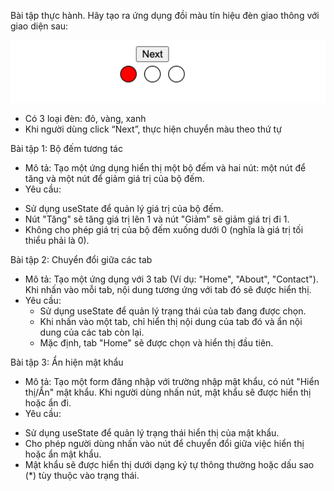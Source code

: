 Bài tập thực hành. Hãy tạo ra ứng dụng đồi màu tín hiệu đèn giao thông với giao diện sau:

![Untitled](./bt-light-traffic.png)

- Có 3 loại đèn: đỏ, vàng, xanh
- Khi người dùng click “Next”, thực hiện chuyển màu theo thứ tự


Bài tập 1: Bộ đếm tương tác
- Mô tả: Tạo một ứng dụng hiển thị một bộ đếm và hai nút: một nút để tăng và một nút để giảm giá trị của bộ đếm.
- Yêu cầu:
+ Sử dụng useState để quản lý giá trị của bộ đếm.
+ Nút "Tăng" sẽ tăng giá trị lên 1 và nút "Giảm" sẽ giảm giá trị đi 1.
+ Không cho phép giá trị của bộ đếm xuống dưới 0 (nghĩa là giá trị tối thiểu phải là 0).

Bài tập 2: Chuyển đổi giữa các tab
- Mô tả: Tạo một ứng dụng với 3 tab (Ví dụ: "Home", "About", "Contact"). Khi nhấn vào mỗi tab, nội dung tương ứng với tab đó sẽ được hiển thị.
- Yêu cầu:
	+ Sử dụng useState để quản lý trạng thái của tab đang được chọn.
	+ Khi nhấn vào một tab, chỉ hiển thị nội dung của tab đó và ẩn nội dung của các tab còn lại.
	+ Mặc định, tab "Home" sẽ được chọn và hiển thị đầu tiên.
	
Bài tập 3: Ẩn hiện mật khẩu
- Mô tả: Tạo một form đăng nhập với trường nhập mật khẩu, có nút "Hiển thị/Ẩn" mật khẩu. Khi người dùng nhấn nút, mật khẩu sẽ được hiển thị hoặc ẩn đi.
- Yêu cầu:
+ Sử dụng useState để quản lý trạng thái hiển thị của mật khẩu.
+ Cho phép người dùng nhấn vào nút để chuyển đổi giữa việc hiển thị hoặc ẩn mật khẩu.
+ Mật khẩu sẽ được hiển thị dưới dạng ký tự thông thường hoặc dấu sao (*) tùy thuộc vào trạng thái.
